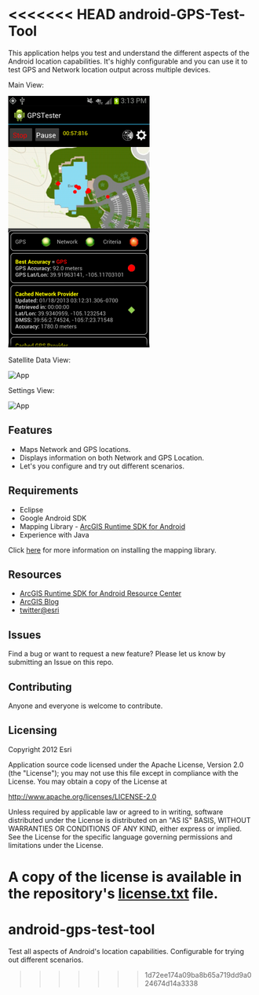 <<<<<<< HEAD
android-GPS-Test-Tool
==================

This application helps you test and understand the different aspects of the Android location capabilities. 
It's highly configurable and you can use it to test GPS and Network location output across multiple devices.

Main View:

![App](https://github.com/Esri/android-gps-test-tool/blob/master/gpstester_main_view.png)

Satellite Data View:

![App](https://raw.github.com/Esri/android-GPS-Test-Tool/master/gpstester_satellite_view.png)

Settings View:

![App](https://raw.github.com/Esri/android-GPS-Test-Tool/master/gpstester_settings_view.png)

## Features
* Maps Network and GPS locations.
* Displays information on both Network and GPS Location.
* Let's you configure and try out different scenarios.

## Requirements

* Eclipse
* Google Android SDK
* Mapping Library - [ArcGIS Runtime SDK for Android](http://resources.arcgis.com/en/communities/runtime-android/)
* Experience with Java

Click [here](http://resources.arcgis.com/en/help/android-sdk/concepts/0119/01190000002m000000.htm) for more information on installing the mapping library.

## Resources

* [ArcGIS Runtime SDK for Android Resource Center](http://resources.arcgis.com/en/communities/runtime-android/)
* [ArcGIS Blog](http://blogs.esri.com/esri/arcgis/)
* [twitter@esri](http://twitter.com/esri)

## Issues

Find a bug or want to request a new feature?  Please let us know by submitting an Issue on this repo.

## Contributing

Anyone and everyone is welcome to contribute. 

## Licensing
Copyright 2012 Esri

Application source code licensed under the Apache License, Version 2.0 (the "License");
you may not use this file except in compliance with the License.
You may obtain a copy of the License at

   http://www.apache.org/licenses/LICENSE-2.0

Unless required by applicable law or agreed to in writing, software
distributed under the License is distributed on an "AS IS" BASIS,
WITHOUT WARRANTIES OR CONDITIONS OF ANY KIND, either express or implied.
See the License for the specific language governing permissions and
limitations under the License.

A copy of the license is available in the repository's [license.txt]( https://raw.github.com/Esri/switch-basemaps-js/master/license.txt) file.
=======
android-gps-test-tool
=====================

Test all aspects of Android's location capabilities. Configurable for trying out different scenarios. 
>>>>>>> 1d72ee174a09ba8b65a719dd9a024674d14a3338
